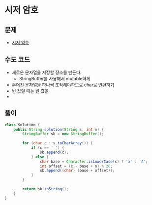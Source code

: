 # 시저 암호
## 문제
- [시저 암호](https://school.programmers.co.kr/learn/courses/30/lessons/12926)

## 수도 코드
- 새로운 문자열을 저장할 장소를 만든다.
	- StringBuffer를 사용해서 mutable하게
- 주어진 문자열을 하나씩 조작해야하므로 char로 변환하기
- 빈 값일 때는 빈 값을
- 

## 풀이
```java
class Solution {
    public String solution(String s, int n) {
        StringBuffer sb = new StringBuffer();
        
        for (char c : s.toCharArray()) {
            if (c == ' ') {
                sb.append(c);
            } else {
                char base = Character.isLowerCase(c) ? 'a' : 'A';
                int offset = (c - base + n) % 26;
                sb.append((char) (base + offset));
            }
        }
        
        return sb.toString();
    }
}
```